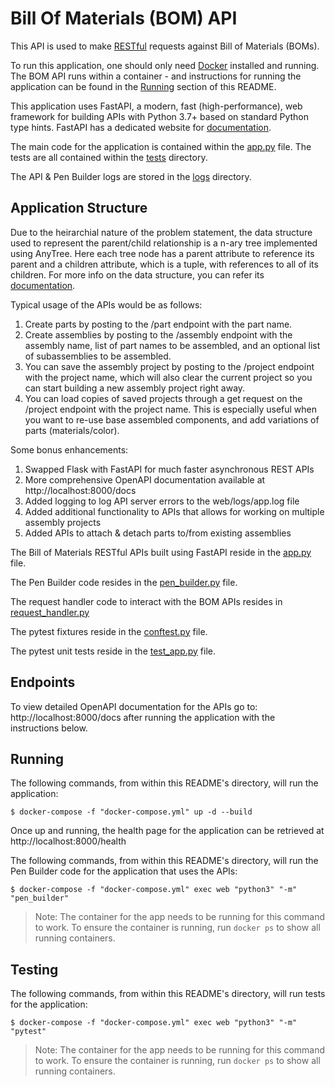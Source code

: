 Bill Of Materials (BOM) API
===

This API is used to make [RESTful](https://en.wikipedia.org/wiki/Representational_state_transfer) requests against Bill of Materials (BOMs).

To run this application, one should only need [Docker](https://docs.docker.com/get-started/overview/) installed and running. The BOM API runs within a container - and instructions for running the application can be found in the [Running](#Running) section of this README.

This application uses FastAPI, a modern, fast (high-performance), web framework for building APIs with Python 3.7+ based on standard Python type hints. FastAPI has a dedicated website for [documentation](https://fastapi.tiangolo.com/tutorial/).

The main code for the application is contained within the [app.py](web/app.py) file. The tests are all contained within the [tests](tests) directory.

The API & Pen Builder logs are stored in the [logs](web/logs) directory.


Application Structure
---

<!--This section contains a short description of the application structure-->

Due to the heirarchial nature of the problem statement, the data structure used to represent the parent/child relationship is a n-ary tree implemented using AnyTree. Here each tree node has a parent attribute to reference its parent and a children attribute, which is a tuple, with references to all of its children. For more info on the data structure, you can refer its [documentation](https://anytree.readthedocs.io/en/latest/).

Typical usage of the APIs would be as follows:
1. Create parts by posting to the /part endpoint with the part name.
2. Create assemblies by posting to the /assembly endpoint with the assembly name, list of part names to be assembled, and an optional list of subassemblies to be assembled.
3. You can save the assembly project by posting to the /project endpoint with the project name, which will also clear the current project so you can start building a new assembly project right away.
4. You can load copies of saved projects through a get request on the /project endpoint with the project name. This is especially useful when you want to re-use base assembled components, and add variations of parts (materials/color).

Some bonus enhancements:
1. Swapped Flask with FastAPI for much faster asynchronous REST APIs
2. More comprehensive OpenAPI documentation available at http://localhost:8000/docs
3. Added logging to log API server errors to the web/logs/app.log file
4. Added additional functionality to APIs that allows for working on multiple assembly projects
5. Added APIs to attach & detach parts to/from existing assemblies

The Bill of Materials RESTful APIs built using FastAPI reside in the [app.py](web/app.py) file.

The Pen Builder code resides in the [pen_builder.py](web/pen_builder.py) file.

The request handler code to interact with the BOM APIs resides in [request_handler.py](web/utilities/request_handler.py)

The pytest fixtures reside in the [conftest.py](web/tests/conftest.py) file.

The pytest unit tests reside in the [test_app.py](web/tests/functional/test_app.py) file.


Endpoints
---

<!--This section contains endpoints that are reachable when the application is running-->

To view detailed OpenAPI documentation for the APIs go to: http://localhost:8000/docs after running the application with the instructions below.

Running
---

<!--This section contains instructions for running the application-->

The following commands, from within this README's directory, will run the application:
```shell script
$ docker-compose -f "docker-compose.yml" up -d --build
```

Once up and running, the health page for the application can be retrieved at http://localhost:8000/health

The following commands, from within this README's directory, will run the Pen Builder code for the application that uses the APIs:
```shell script
$ docker-compose -f "docker-compose.yml" exec web "python3" "-m" "pen_builder"
```
> Note: The container for the app needs to be running for this command to work. To ensure the container is running, run `docker ps` to show all running containers.

Testing
---

<!--This section contains instructions for running the automated tests for the application-->


The following commands, from within this README's directory, will run tests for the application:
```shell script
$ docker-compose -f "docker-compose.yml" exec web "python3" "-m" "pytest"
```
> Note: The container for the app needs to be running for this command to work. To ensure the container is running, run `docker ps` to show all running containers.
